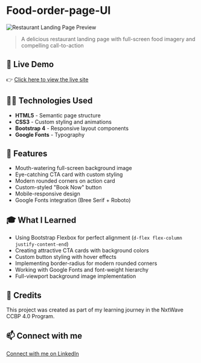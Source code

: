 # Food-order-page-UI

![Restaurant Landing Page Preview]()

> A delicious restaurant landing page with full-screen food imagery and compelling call-to-action

## 🚀 Live Demo  
👉  [Click here to view the live site](https://souravkumaryadav.github.io/Food-order-page-UI/)

## 🧑‍💻 Technologies Used  
- **HTML5** - Semantic page structure
- **CSS3** - Custom styling and animations
- **Bootstrap 4** - Responsive layout components
- **Google Fonts** - Typography

## 📄 Features  
- Mouth-watering full-screen background image
- Eye-catching CTA card with custom styling
- Modern rounded corners on action card
- Custom-styled "Book Now" button
- Mobile-responsive design
- Google Fonts integration (Bree Serif + Roboto)

## 🎓 What I Learned  
- Using Bootstrap Flexbox for perfect alignment (`d-flex flex-column justify-content-end`)
- Creating attractive CTA cards with background colors
- Custom button styling with hover effects
- Implementing border-radius for modern rounded corners
- Working with Google Fonts and font-weight hierarchy
- Full-viewport background image implementation

## 🙌 Credits  
This project was created as part of my learning journey in the NxtWave CCBP 4.0 Program.

## 📫 Connect with me  
[Connect with me on LinkedIn](https://www.linkedin.com/in/sourav-kumar-cs/)

